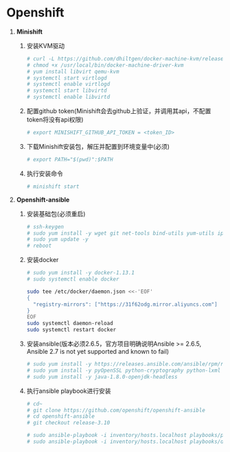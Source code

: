 # Openshift

1. **Minishift**

   1. 安装KVM驱动
      ```bash 
      # curl -L https://github.com/dhiltgen/docker-machine-kvm/releases/download/v0.7.0/docker-machine-driver-kvm -o /usr/local/bin/docker-machine-driver-kvm
      # chmod +x /usr/local/bin/docker-machine-driver-kvm
      # yum install libvirt qemu-kvm
      # systemctl start virtlogd
      # systemctl enable virtlogd
      # systemctl start libvirtd
      # systemctl enable libvirtd
      ```
   
   2. 配置github token(Minishift会去github上验证，并调用其api，不配置token将没有api权限)
      ```bash
      # export MINISHIFT_GITHUB_API_TOKEN = <token_ID>
      ```
      
   3. 下载Minishift安装包，解压并配置到环境变量中(必须)
      ```bash
      # export PATH="$(pwd)":$PATH
      ```
   
   4. 执行安装命令
      ```bash
      # minishift start
      ```
      
2. **Openshift-ansible**
   1. 安装基础包(必须重启)
      ```bash 
      # ssh-keygen
      # sudo yum install -y wget git net-tools bind-utils yum-utils iptables-services bridge-utils bash-completion kexec-tools sos psacct
      # sudo yum update -y
      # reboot
      ```
      
   2. 安装docker
      ```bash 
      # sudo yum install -y docker-1.13.1
      # sudo systemctl enable docker
      ```
      
      ```bash 
      sudo tee /etc/docker/daemon.json <<-'EOF'
      {
        "registry-mirrors": ["https://31f62odg.mirror.aliyuncs.com"]
      }
      EOF
      sudo systemctl daemon-reload
      sudo systemctl restart docker
      ```
      
   3. 安装ansible(版本必须2.6.5，官方项目明确说明Ansible >= 2.6.5, Ansible 2.7 is not yet supported and known to fail)
      ```bash 
      # sudo yum install -y https://releases.ansible.com/ansible/rpm/release/epel-7-x86_64/ansible-2.6.5-1.el7.ans.noarch.rpm
      # sudo yum install -y pyOpenSSL python-cryptography python-lxml
      # sudo yum install -y java-1.8.0-openjdk-headless
      ```
   
   4. 执行ansible playbook进行安装
      ```bash 
      # cd~
      # git clone https://github.com/openshift/openshift-ansible
      # cd openshift-ansible
      # git checkout release-3.10
      
      # sudo ansible-playbook -i inventory/hosts.localhost playbooks/prerequisites.yml
      # sudo ansible-playbook -i inventory/hosts.localhost playbooks/deploy_cluster.yml
      ```